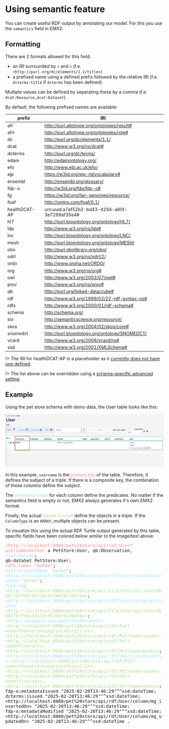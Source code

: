 # Using semantic feature

You can create useful RDF output by annotating our model.
For this you use the `semantics` field in EMX2.

## Formatting

There are 2 formats allowed for this field:
* an IRI surrounded by `<` and `>` (f.e. `<http://purl.org/dc/elements/1.1/title>`)
* a prefixed name using a defined prefix followed by the relative IRI (f.e. `dcterms:title` if `dcterms` has been defined)

Multiple values can be defined by separating these by a comma (f.e. `dcat:Resource,dcat:Dataset`).

By default, the following prefixed names are available:
<!-- see: https://github.com/molgenis/molgenis-emx2/blob/master/backend/molgenis-emx2-rdf/src/main/java/org/molgenis/emx2/rdf/DefaultNamespace.java -->
<!-- regex-from: ^.*\("([\w\-]+)", "([\d\w:\/\.\-\#]+)".*$ -->
<!-- regex-to: | $1 | $2 | -->

| prefix        | IRI                                            |
|---------------|------------------------------------------------|
| afr           | http://purl.allotrope.org/ontologies/result#   |
| afrl          | http://purl.allotrope.org/ontologies/role#     |
| dc            | http://purl.org/dc/elements/1.1/               |
| dcat          | http://www.w3.org/ns/dcat#                     |
| dcterms       | http://purl.org/dc/terms/                      |
| edam          | http://edamontology.org/                       |
| efo           | http://www.ebi.ac.uk/efo/                      |
| ejp           | https://w3id.org/ejp-rd/vocabulary#            |
| ensembl       | http://ensembl.org/glossary/                   |
| fdp-o         | http://w3id.org/fdp/fdp-o#                     |
| fg            | https://w3id.org/fair-genomes/resource/        |
| foaf          | http://xmlns.com/foaf/0.1/                     |
| healthDCAT-AP | urn:uuid:a7ef52b2-bd43-4294-a80f-3e7299af35e4# |
| hl7           | http://purl.bioontology.org/ontology/HL7/      |
| ldp           | http://www.w3.org/ns/ldp#                      |
| lnc           | http://purl.bioontology.org/ontology/LNC/      |
| mesh          | http://purl.bioontology.org/ontology/MESH/     |
| obo           | http://purl.obolibrary.org/obo/                |
| odrl          | http://www.w3.org/ns/odrl/2/                   |
| ordo          | http://www.orpha.net/ORDO/                     |
| org           | http://www.w3.org/ns/org#                      |
| owl           | http://www.w3.org/2002/07/owl#                 |
| prov          | http://www.w3.org/ns/prov#                     |
| qb            | http://purl.org/linked-data/cube#              |
| rdf           | http://www.w3.org/1999/02/22-rdf-syntax-ns#    |
| rdfs          | http://www.w3.org/2000/01/rdf-schema#          |
| schema        | http://schema.org/                             |
| sio           | http://semanticscience.org/resource/           |
| skos          | http://www.w3.org/2004/02/skos/core#           |
| snomedct      | http://purl.bioontology.org/ontology/SNOMEDCT/ |
| vcard         | http://www.w3.org/2006/vcard/ns#               |
| xsd           | http://www.w3.org/2001/XMLSchema#              |

!> The IRI for healthDCAT-AP is a placeholder as it [currently does not have one defined](https://healthdcat-ap.github.io/#namespaces).

!> The list above can be overridden using a [schema-specific advanced setting](./dev_rdf.md#semantic_prefixes).

## Example

Using the pet store schema with demo data, the User table looks like this:

![image](../img/semantics.png)

In this example, `username` is the <span style="color:#FF8C82">primary key</span> of the table.
Therefore, it defines the subject of a triple.
If there is a composite key, the combination of these columns define the subject.

The <span style="color:#94E3FE">semantics value</span> for each column define the predicates.
No matter if the semantics field is empty or not, EMX2 always generates it's own EMX2 format.

Finally, the actual <span style="color:#B1DD8C">values in a cell</span> define the objects in a triple.
If the `ColumnType` is an `ARRAY`, multiple objects can be present.

To visualize this using the actual RDF Turtle output generated by this table, specific fields have been colored below similar to the image/text above:

<pre style="white-space: pre-wrap;">
<span style="color:#FF8C82">&lt;http://localhost:8080/pet%20store/api/rdf/User?username=bofke&gt;</span> a PetStore:User, qb:Observation,
<span style="color:#94E3FE">foaf:Person</span>;
qb:dataSet PetStore:User;
<span style="color:#FF8C82">rdfs:label "bofke"</span>;
<span style="color:#94E3FE">foaf:accountName</span> <span style="color:#B1DD8C">"bofke"</span>;
<span style="color:#94E3FE">&lt;http://localhost:8080/pet%20store/api/rdf/User/column/username&gt;</span> <span style="color:#B1DD8C">"bofke"</span>;
<span style="color:#94E3FE">foaf:img</span> <span style="color:#B1DD8C">&lt;http://localhost:8080/pet%20store/api/file/User/picture/8b6677b7700c44118c953eb79c76d76a&gt;</span>;
<span style="color:#94E3FE">&lt;http://localhost:8080/pet%20store/api/rdf/User/column/picture&gt;</span> <span style="color:#B1DD8C">&lt;http://localhost:8080/pet%20store/api/file/User/picture/8b6677b7700c44118c953eb79c76d76a&gt;</span>;
<span style="color:#94E3FE">&lt;http://example.com/petstore#hasPets&gt;</span> <span style="color:#B1DD8C">&lt;http://localhost:8080/pet%20store/api/rdf/Pet?name=the+very+hungry+caterpillar&gt;,
&lt;http://localhost:8080/pet%20store/api/rdf/Pet?name=spike&gt;, &lt;http://localhost:8080/pet%20store/api/rdf/Pet?name=fire+ant&gt;,
&lt;http://localhost:8080/pet%20store/api/rdf/Pet?name=pooky&gt;</span>;
<span style="color:#94E3FE">&lt;http://localhost:8080/pet%20store/api/rdf/User/column/pets&gt;</span> <span style="color:#B1DD8C">&lt;http://localhost:8080/pet%20store/api/rdf/Pet?name=the+very+hungry+caterpillar&gt;,
&lt;http://localhost:8080/pet%20store/api/rdf/Pet?name=spike&gt;, &lt;http://localhost:8080/pet%20store/api/rdf/Pet?name=fire+ant&gt;,
&lt;http://localhost:8080/pet%20store/api/rdf/Pet?name=pooky&gt;</span>;
fdp-o:metadataIssued "2025-02-20T13:46:29"^^xsd:dateTime;
dcterms:issued "2025-02-20T13:46:29"^^xsd:dateTime;
&lt;http://localhost:8080/pet%20store/api/rdf/User/column/mg_insertedOn&gt; "2025-02-20T13:46:29"^^xsd:dateTime;
fdp-o:metadataModified "2025-02-20T13:46:29"^^xsd:dateTime;
&lt;http://localhost:8080/pet%20store/api/rdf/User/column/mg_updatedOn&gt; "2025-02-20T13:46:29"^^xsd:dateTime .
</pre>